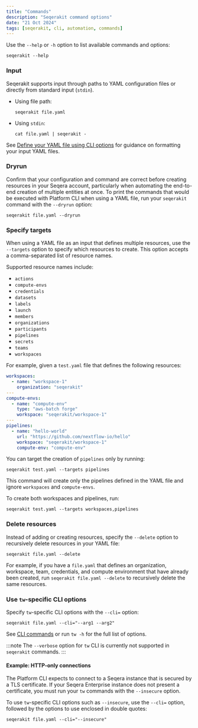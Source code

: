 ```yaml
---
title: "Commands"
description: "Seqerakit command options"
date: "21 Oct 2024"
tags: [seqerakit, cli, automation, commands]
---
```


Use the `--help` or `-h` option to list available commands and options:

```shell-session
seqerakit --help
```

### Input

Seqerakit supports input through paths to YAML configuration files or directly from standard input (`stdin`).

- Using file path:

  ```shell-session
  seqerakit file.yaml
  ```

- Using `stdin`:

  ```shell-session
  cat file.yaml | seqerakit -
  ```

See [Define your YAML file using CLI options](./yaml-configuration#yaml-configuration-options) for guidance on formatting your input YAML files.

### Dryrun

Confirm that your configuration and command are correct before creating resources in your Seqera account, particularly when automating the end-to-end creation of multiple entities at once. To print the commands that would be executed with Platform CLI when using a YAML file, run your `seqerakit` command with the `--dryrun` option:

```shell-session
seqerakit file.yaml --dryrun
```

### Specify targets

When using a YAML file as an input that defines multiple resources, use the `--targets` option to specify which resources to create. This option accepts a comma-separated list of resource names.

Supported resource names include:

- `actions`
- `compute-envs`
- `credentials`
- `datasets`
- `labels`
- `launch`
- `members`
- `organizations`
- `participants`
- `pipelines`
- `secrets`
- `teams`
- `workspaces`

For example, given a `test.yaml` file that defines the following resources:

```yaml
workspaces:
  - name: "workspace-1"
    organization: "seqerakit"
---
compute-envs:
  - name: "compute-env"
    type: "aws-batch forge"
    workspace: "seqerakit/workspace-1"
---
pipelines:
  - name: "hello-world"
    url: "https://github.com/nextflow-io/hello"
    workspace: "seqerakit/workspace-1"
    compute-env: "compute-env"
```

You can target the creation of `pipelines` only by running:

```shell-session
seqerakit test.yaml --targets pipelines
```

This command will create only the pipelines defined in the YAML file and ignore `workspaces` and `compute-envs`.

To create both workspaces and pipelines, run:

```shell-session
seqerakit test.yaml --targets workspaces,pipelines
```

### Delete resources

Instead of adding or creating resources, specify the `--delete` option to recursively delete resources in your YAML file:

```shell-session
seqerakit file.yaml --delete
```

For example, if you have a `file.yaml` that defines an organization, workspace, team, credentials, and compute environment that have already been created, run `seqerakit file.yaml --delete` to recursively delete the same resources.

### Use `tw`-specific CLI options

Specify `tw`-specific CLI options with the `--cli=` option:

```shell-session
seqerakit file.yaml --cli="--arg1 --arg2"
```

See [CLI commands](../cli/commands) or run `tw -h` for the full list of options.

:::note
The `--verbose` option for `tw` CLI is currently not supported in `seqerakit` commands.
:::

#### Example: HTTP-only connections

The Platform CLI expects to connect to a Seqera instance that is secured by a TLS certificate. If your Seqera Enterprise instance does not present a certificate, you must run your `tw` commands with the `--insecure` option.

To use `tw`-specific CLI options such as `--insecure`, use the `--cli=` option, followed by the options to use enclosed in double quotes:

```shell-session
seqerakit file.yaml --cli="--insecure"
```
